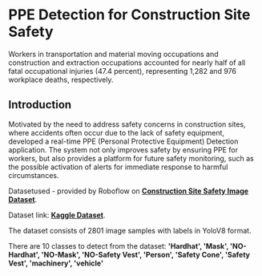 # PPE Detection for Construction Site Safety 

Workers in transportation and material moving occupations and construction and extraction occupations accounted for nearly half of all fatal occupational injuries (47.4 percent), representing 1,282 and 976 workplace deaths, respectively.


## Introduction

Motivated by the need to address safety concerns in construction sites, where accidents often occur due to the lack of safety equipment, developed a real-time PPE (Personal Protective Equipment) Detection application. 
The system not only improves safety by ensuring PPE for workers, but also provides a platform for future safety monitoring, such as the possible activation of alerts for immediate response to harmful circumstances.
 

Datasetused - provided by Roboflow on [**Construction Site Safety Image Dataset**](https://universe.roboflow.com/roboflow-universe-projects/construction-site-safety). 

Dataset link: [**Kaggle Dataset**](https://www.kaggle.com/datasets/snehilsanyal/construction-site-safety-image-dataset-roboflow).

The dataset consists of 2801 image samples with labels in YoloV8 format. 

There are 10 classes to detect from the dataset: 
**'Hardhat', 'Mask', 'NO-Hardhat', 'NO-Mask', 'NO-Safety Vest', 'Person', 'Safety Cone', 'Safety Vest', 'machinery', 'vehicle'**
